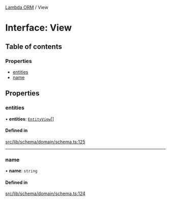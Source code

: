 [Lambda ORM](../README.md) / View

# Interface: View

## Table of contents

### Properties

- [entities](View.md#entities)
- [name](View.md#name)

## Properties

### entities

• **entities**: [`EntityView`](EntityView.md)[]

#### Defined in

[src/lib/schema/domain/schema.ts:125](https://github.com/lambda-orm/lambdaorm-base/blob/ff21366/src/lib/schema/domain/schema.ts#L125)

___

### name

• **name**: `string`

#### Defined in

[src/lib/schema/domain/schema.ts:124](https://github.com/lambda-orm/lambdaorm-base/blob/ff21366/src/lib/schema/domain/schema.ts#L124)
